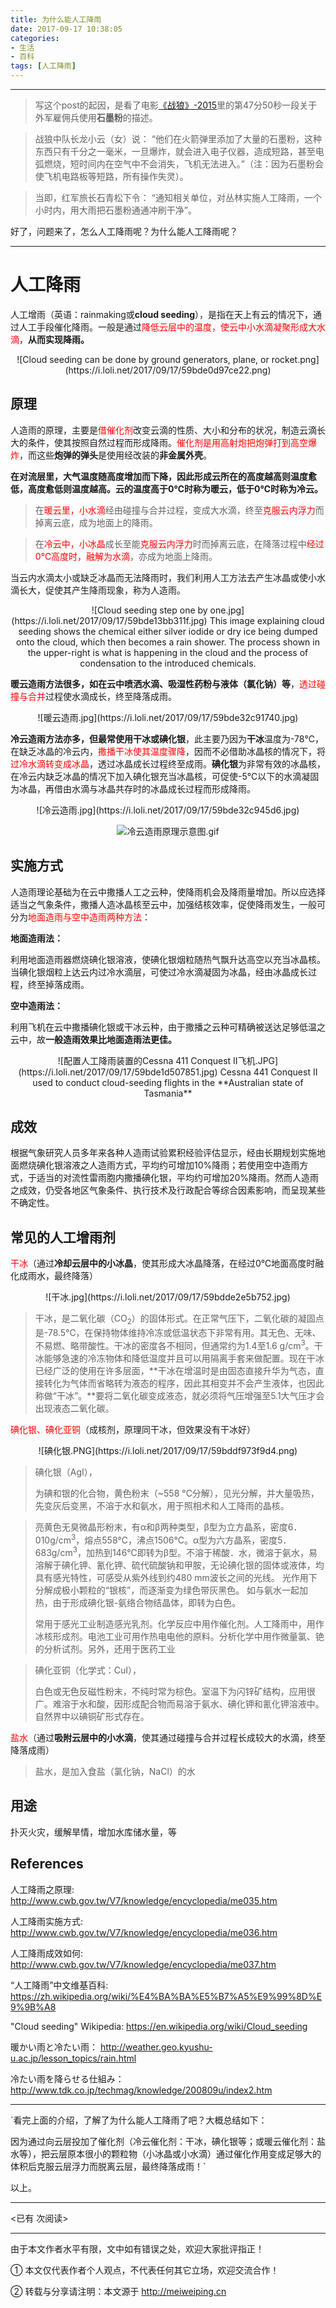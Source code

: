 ```yaml
---
title: 为什么能人工降雨
date: 2017-09-17 10:38:05
categories:  
- 生活
- 百科
tags: [人工降雨]
---
```


---

> 写这个post的起因，是看了电影[《战狼》-2015](https://www.youtube.com/watch?v=-jxTg6Rj7os)里的第47分50秒一段关于外军雇佣兵使用**石墨粉**的描述。

> 战狼中队长龙小云（女）说：
 “他们在火箭弹里添加了大量的石墨粉，这种东西只有千分之一毫米，一旦爆炸，就会进入电子仪器，造成短路，甚至电弧燃烧，短时间内在空气中不会消失，飞机无法进入。”（注：因为石墨粉会使飞机电路板等短路，所有操作失灵）。

> 当即，红军旅长石青松下令：
> “通知相关单位，对丛林实施人工降雨，一个小时内，用大雨把石墨粉通通冲刷干净”。

好了，问题来了，怎么人工降雨呢？为什么能人工降雨呢？

---

<!-- more -->


# 人工降雨 #

人工增雨（英语：rainmaking或**cloud seeding**），是指在天上有云的情况下，通过人工手段催化降雨。一般是通过<font color=red>降低云层中的温度，使云中小水滴凝聚形成大水滴</font>，**从而实现降雨。**

<center>
![Cloud seeding can be done by ground generators, plane, or rocket.png](https://i.loli.net/2017/09/17/59bde0d97ce22.png)
</center>

## 原理 ##

人造雨的原理，主要是<font color=red>借催化剂</font>改变云滴的性质、大小和分布的状况，制造云滴长大的条件，使其按照自然过程而形成降雨。<font color=red>催化剂是用高射炮把炮弹打到高空爆炸</font>，而这些**炮弹的弹头**是使用经改装的**非金属外壳**。

**在对流层里，大气温度随高度增加而下降，因此形成云所在的高度越高则温度愈低，高度愈低则温度越高。**云的温度**高于0℃时称为暖云，低于0℃时称为冷云。**



> 在<font color=red>暖云里，小水滴</font>经由碰撞与合并过程，变成大水滴，终至<font color=red>克服云内浮力</font>而掉离云底，成为地面上的降雨。


> 在<font color=red>冷云中，小冰晶</font>成长至能<font color=red>克服云内浮力</font>时而掉离云底，在降落过程中<font color=red>经过0℃高度时，融解为水滴</font>，亦成为地面上降雨。

当云内水滴太小或缺乏冰晶而无法降雨时，我们利用人工方法去产生冰晶或使小水滴长大，促使其产生降雨现象，称为人造雨。

<center>
![Cloud seeding step one by one.jpg](https://i.loli.net/2017/09/17/59bde13bb311f.jpg)
This image explaining cloud seeding shows the chemical either silver iodide or dry ice being dumped onto the cloud, which then becomes a rain shower. The process shown in the upper-right is what is happening in the cloud and the process of condensation to the introduced chemicals.
</center>

**暖云造雨方法很多，如在云中喷洒水滴、吸湿性药粉与液体（氯化钠）等**，<font color=red>透过碰撞与合并</font>过程使水滴成长，终至降落成雨。

<center>
![暖云造雨.jpg](https://i.loli.net/2017/09/17/59bde32c91740.jpg)
</center>

**冷云造雨方法亦多，但最常使用干冰或碘化银**，此主要乃因为**干冰**温度为-78℃，在缺乏冰晶的冷云内，<font color=red>撒播干冰使其温度骤降</font>，因而不必借助冰晶核的情况下，将<font color=red>过冷水滴转变成冰晶</font>，透过冰晶成长过程终至成雨。**碘化银**为非常有效的冰晶核，在冷云内缺乏冰晶的情况下加入碘化银充当冰晶核，可促使-5℃以下的水滴凝固为冰晶，再借由水滴与冰晶共存时的冰晶成长过程而形成降雨。

<center>
![冷云造雨.jpg](https://i.loli.net/2017/09/17/59bde32c945d6.jpg)


![冷云造雨原理示意图.gif](https://i.loli.net/2017/09/17/59bde25cc67f1.gif)
</center>

## 实施方式 ##

人造雨理论基础为在云中撒播人工之云种，使降雨机会及降雨量增加。所以应选择适当之气象条件，撒播人造冰晶核至云中，加强结核效率，促使降雨发生，一般可分为<font color=red>地面造雨与空中造雨两种方法</font>：

**地面造雨法：**

利用地面造雨器燃烧碘化银溶液，使碘化银烟粒随热气飘升达高空以充当冰晶核。当碘化银烟粒上达云内过冷水滴层，可使过冷水滴凝固为冰晶，经由冰晶成长过程，终至掉落成雨。

**空中造雨法：**

利用飞机在云中撒播碘化银或干冰云种，由于撒播之云种可精确被送达足够低温之云中，故**一般造雨效果比地面造雨法更佳。**

<center>
![配置人工降雨装置的Cessna 411 Conquest II飞机.JPG](https://i.loli.net/2017/09/17/59bde1d507851.jpg)
Cessna 441 Conquest II used to conduct cloud-seeding flights in the **Australian state of Tasmania**
</center>

## 成效 ##

根据气象研究人员多年来各种人造雨试验累积经验评估显示，经由长期规划实施地面燃烧碘化银溶液之人造雨方式，平均约可增加10%降雨；若使用空中造雨方式，于适当的对流性雷雨胞内撒播碘化银，平均约可增加20%降雨。然而人造雨之成效，仍受各地区气象条件、执行技术及行政配合等综合因素影响，而呈现某些不确定性。

## 常见的人工增雨剂 ##

<font color=red>干冰</font>（通过**冷却云层中的小冰晶**，使其形成大冰晶降落，在经过0℃地面高度时融化成雨水，最终降落）

<center>
![干冰.jpg](https://i.loli.net/2017/09/17/59bdde2e5b752.jpg)
</center>

> 干冰，是二氧化碳（CO<sub>2</sub>）的固体形式。在正常气压下，二氧化碳的凝固点是-78.5℃，在保持物体维持冷冻或低温状态下非常有用。其无色、无味、不易燃、略带酸性。干冰的密度各不相同，但通常约为1.4至1.6 g/cm<sup>3</sup>。干冰能够急速的冷冻物体和降低温度并且可以用隔离手套来做配置。现在干冰已经广泛的使用在许多层面，**干冰在增温时是由固态直接升华为气态，直接转化为气体而省略转为液态的程序，因此其相变并不会产生液体，也因此称做“干冰”。**要将二氧化碳变成液态，就必须将气压增强至5.1大气压才会出现液态二氧化碳。


<font color=red>碘化银、碘化亚铜</font>（成核剂，原理同干冰，但效果没有干冰好）

<center>
![碘化银.PNG](https://i.loli.net/2017/09/17/59bddf973f9d4.png)
</center>

> 碘化银（AgI），
> 
> 为碘和银的化合物，黄色粉末（~558 °C分解），见光分解，并大量吸热，先变灰后变黑，不溶于水和氨水，用于照相术和人工降雨的晶核。

> 亮黄色无臭微晶形粉末，有α和β两种类型，β型为立方晶系，密度6．010g/cm<sup>3</sup>，熔点558℃，沸点1506℃。α型为六方晶系，密度5．683g/cm<sup>3</sup>，加热到146℃即转为β型。不溶于稀酸．水，微溶于氨水，易溶解于碘化钾、氰化钾、硫代硫酸钠和甲胺，无论碘化银的固体或液体，均具有感光特性，可感受从紫外线到约480 mm波长之间的光线。 光作用下分解成极小颗粒的“银核”，而逐渐变为绿色带灰黑色。 如与氨水一起加热，由于形成碘化银-氨络合物结晶体，即转为白色。
> 
> 常用于感光工业制造感光乳剂。化学反应中用作催化剂。人工降雨中，用作冰核形成剂。电池工业可用作热电电他的原料。分析化学中用作微量氯、铯的分析试剂。另外，还用于医药工业


> 碘化亚铜（化学式：CuI），
> 
> 白色或无色反磁性粉末，不纯时常为棕色。室温下为闪锌矿结构，应用很广。难溶于水和酸，因形成配合物而易溶于氨水、碘化钾和氰化钾溶液中。自然界中以碘铜矿形式存在。

<font color=red>盐水</font>（通过**吸附云层中的小水滴**，使其通过碰撞与合并过程长成较大的水滴，终至降落成雨）

> 盐水，是加入食盐（氯化钠，NaCl）的水

## 用途 ##

扑灭火灾，缓解旱情，增加水库储水量，等



##  References ##

人工降雨之原理: http://www.cwb.gov.tw/V7/knowledge/encyclopedia/me035.htm

人工降雨实施方式:  http://www.cwb.gov.tw/V7/knowledge/encyclopedia/me036.htm

人工降雨成效如何:  http://www.cwb.gov.tw/V7/knowledge/encyclopedia/me037.htm

“人工降雨”中文维基百科: https://zh.wikipedia.org/wiki/%E4%BA%BA%E5%B7%A5%E9%99%8D%E9%9B%A8

"Cloud seeding" Wikipedia: https://en.wikipedia.org/wiki/Cloud_seeding

暖かい雨と冷たい雨： http://weather.geo.kyushu-u.ac.jp/lesson_topics/rain.html

冷たい雨を降らせる仕組み：　http://www.tdk.co.jp/techmag/knowledge/200809u/index2.htm

---


`看完上面的介绍，了解了为什么能人工降雨了吧？大概总结如下：

因为通过向云层投加了催化剂（冷云催化剂：干冰，碘化银等；或暖云催化剂：盐水等），把云层原本很小的颗粒物（小冰晶或小水滴）通过催化作用变成足够大的体积后克服云层浮力而脱离云层，最终降落成雨！`

以上。


---

<span id="busuanzi_container_page_pv">
<已有 <span id="busuanzi_value_page_pv"></span> 次阅读>
</span>

---


由于本文作者水平有限，文中如有错误之处，欢迎大家批评指正！

① 本文仅代表作者个人观点，不代表任何其它立场，欢迎交流合作！

② 转载与分享请注明：本文源于 http://meiweiping.cn